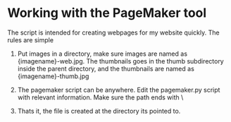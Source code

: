 # Working with the PageMaker tool

The script is intended for creating webpages for my website quickly. The rules are simple

1. Put images in a directory, make sure images are named as {imagename}-web.jpg. The thumbnails goes in the thumb subdirectory inside the parent directory, and the thumbnails are named as {imagename}-thumb.jpg

2. The pagemaker script can be anywhere. Edit the pagemaker.py script with relevant information. Make sure the path ends with \\

3. Thats it, the file is created at the directory its pointed to.
